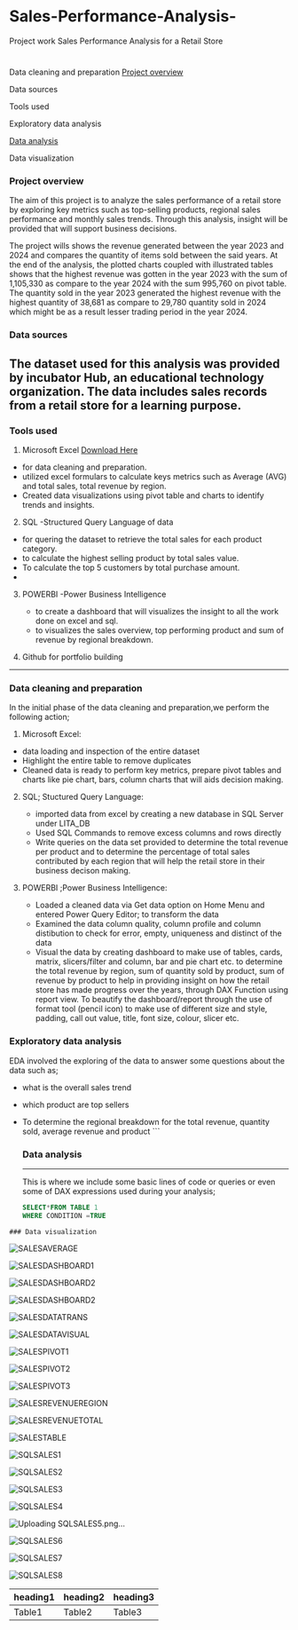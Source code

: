 # Sales-Performance-Analysis-
Project work
Sales Performance Analysis for a Retail Store
#


Data cleaning and preparation
[Project overview](#project-overview)

Data sources

Tools used

Exploratory data analysis

[Data analysis](#data-analysis)

Data visualization

### Project overview
The aim of this project is to analyze the sales performance of a retail store by exploring key metrics such as top-selling products,
regional sales performance and monthly sales trends. Through this analysis, insight will be provided that will support business decisions.

The project wills shows the revenue generated between the year 2023 and 2024 and compares the quantity of items sold between the said years. At the end of the analysis, the plotted charts coupled with illustrated tables shows that  the highest revenue was gotten in the year 2023 with the sum of 1,105,330 as compare to the year 2024 with the sum 995,760 on pivot table. The quantity sold in the year 2023 generated the highest revenue with the highest quantity of 38,681 as compare to 29,780 quantity sold in 2024 which might be as a result lesser trading period in the year 2024.  


### Data sources
The dataset used for this analysis was provided by incubator Hub, an educational technology organization. The data includes sales records from a retail store for a learning purpose.
---
### Tools used
1. Microsoft Excel [Download Here](https://microsoft.com)
-  for data cleaning and preparation.
- utilized excel formulars to calculate keys metrics such as Average (AVG) and total sales, total revenue by region.
-   Created data visualizations using pivot table and charts to identify trends and insights.
  
 2. SQL -Structured Query Language of data
   - for quering the dataset to retrieve the total sales for each product category.
   - to calculate the highest selling product by total sales value.
   - To calculate the top 5 customers by total purchase amount.
   - 
  3. POWERBI -Power Business Intelligence
     - to create a dashboard that will visualizes the insight to all the work done on excel and sql.
     - to visualizes the sales overview, top performing product and sum of revenue by regional breakdown.
       
4.   Github for portfolio building
---
### Data cleaning and preparation
In the initial phase of the data cleaning and preparation,we perform the following action;
1.  Microsoft Excel:
- data loading and inspection of the entire dataset
- Highlight the entire table to remove duplicates
- Cleaned data is ready to perform key metrics, prepare pivot tables and charts like pie chart, bars, column charts that will aids decision making.
  
2.  SQL; Stuctured Query Language:
     - imported data from excel by creating a new database in SQL Server under LITA_DB
     - Used SQL Commands to remove excess columns and rows directly
     - Write queries on the data set provided to determine the total revenue per product and to determine the percentage of total sales contributed by
       each region that will help the retail store in their business decison making.
       
3.  POWERBI ;Power Business Intelligence:
    - Loaded a cleaned data via Get data option on Home Menu and entered Power Query Editor; to transform the data
    - Examined the data column quality, column profile and column distibution to check for error, empty, uniqueness and distinct of the data
    - Visual the data by creating dashboard to make use of tables, cards, matrix, slicers/filter and column, bar and pie chart etc. to determine the total revenue by region,
      sum of quantity sold by product, sum of revenue by product to help in providing insight on how the retail store has made progress over the years, through DAX Function using report view.
      To beautify the dashboard/report through the use of format tool (pencil icon) to make use of different size and style, padding, call out value, title, font size, colour, slicer etc. 
      
   ### Exploratory data analysis
   EDA involved the exploring of the data to answer some questions about the data such as;
   - what is the overall sales trend
   - which product are top sellers
   - To determine the regional breakdown for the total revenue, quantity sold, average revenue and product
    ```
     ### Data analysis
     ---
     This is where we include some basic lines of code or queries or even some of DAX expressions used during your analysis;

     ```SQL
     SELECT*FROM TABLE 1
     WHERE CONDITION =TRUE
     ```
    ### Data visualization
![SALESAVERAGE](https://github.com/user-attachments/assets/f841f237-e0a6-4737-8b01-22b7cad79980)


![SALESDASHBOARD1](https://github.com/user-attachments/assets/44684e32-df25-4c3c-b37a-5a94fc0c0df7)

![SALESDASHBOARD2](https://github.com/user-attachments/assets/36ac2996-7fa8-4fd2-a601-5b9d05701fd3)

![SALESDASHBOARD2](https://github.com/user-attachments/assets/00c96124-b39a-4361-a855-dc0c5e7296e1)

![SALESDATATRANS](https://github.com/user-attachments/assets/2d62a6e2-a8ff-4234-8c53-4d96085063e9)

![SALESDATAVISUAL](https://github.com/user-attachments/assets/526c520f-4d82-4928-832e-6ea9f1628782)

![SALESPIVOT1](https://github.com/user-attachments/assets/11bc69f4-78f1-4288-921f-3c4f9f6856a3)

![SALESPIVOT2](https://github.com/user-attachments/assets/88986183-e337-42d9-b78c-cd9436af2a54)

![SALESPIVOT3](https://github.com/user-attachments/assets/f93ff775-70da-4cd5-bfb7-80687aff97c4)

![SALESREVENUEREGION](https://github.com/user-attachments/assets/93fc784a-583c-4932-bb4f-be1bcf94cd13)

![SALESREVENUETOTAL](https://github.com/user-attachments/assets/7f1597e3-e3e0-4b8a-90f6-3a752dc37470)

![SALESTABLE](https://github.com/user-attachments/assets/6e705a5e-1f54-4fbc-ab44-0f128debe1b7)

![SQLSALES1](https://github.com/user-attachments/assets/366cb874-9200-4e5f-b308-a227758f678c)

![SQLSALES2](https://github.com/user-attachments/assets/e6c75dd6-68eb-4b61-b1f5-c8442baa89cb)

![SQLSALES3](https://github.com/user-attachments/assets/6bcd9b56-c3b5-456d-a9d7-5f6af9fcea67)

![SQLSALES4](https://github.com/user-attachments/assets/2e41f256-f546-4f53-a0ee-129ced5b223d)

![Uploading SQLSALES5.png…]()

![SQLSALES6](https://github.com/user-attachments/assets/e5c89e17-b7cb-4ece-af2e-502743db397f)

![SQLSALES7](https://github.com/user-attachments/assets/01f11ad8-970e-4aff-a128-d61ac0f5e7b2)

![SQLSALES8](https://github.com/user-attachments/assets/9d226d75-b1e0-464c-b0a0-eb5856a3b87b)






   
   |heading1|heading2|heading3|
   |-------|---------|--------|
   |Table1|Table2|Table3|
